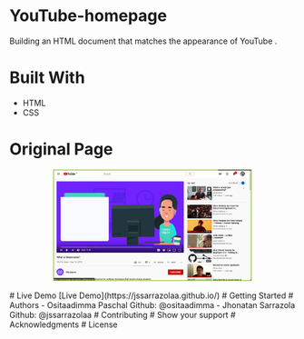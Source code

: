 # YouTube-homepage
Building an HTML document that matches the appearance of YouTube .
# Built With
- HTML
- CSS
# Original Page
<p align="center">
  <img src="img/project-screenshot.png" width="350" title="YouTube screenshot">
</p>
# Live Demo
[Live Demo](https://jssarrazolaa.github.io/)
# Getting Started
# Authors
- Ositaadimma Paschal  Github: @ositaadimma
- Jhonatan Sarrazola Github: @jssarrazolaa
# Contributing
# Show your support
# Acknowledgments
# License

